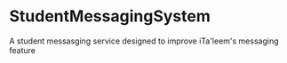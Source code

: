 # StudentMessagingSystem
A student messasging service designed to improve iTa'leem's messaging feature
